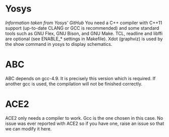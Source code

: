 Yosys
=========

*Information taken from Yosys' GitHub*
You need a C++ compiler with C++11 support (up-to-date CLANG or GCC is recommended) and some standard tools such as GNU Flex, GNU Bison, and GNU Make. TCL, readline and libffi are optional (see ENABLE_* settings in Makefile). Xdot (graphviz) is used by the show command in yosys to display schematics.

ABC
=========

ABC depends on gcc-4.9. It is precisely this version which is required. If another gcc is used, the compilation will not be finished correctly.

ACE2
=========

ACE2 only needs a compiler to work. Gcc is the one chosen in this case. No issue was ever reported with ACE2 so if you have one, raise an issue so that we can modify it here.
